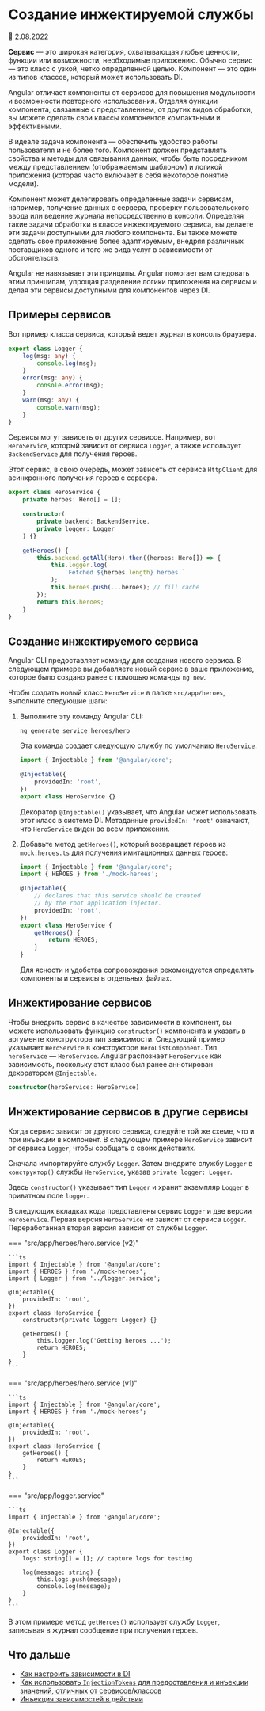# Создание инжектируемой службы

:date: 2.08.2022

**Сервис** — это широкая категория, охватывающая любые ценности, функции или возможности, необходимые приложению. Обычно сервис — это класс с узкой, четко определенной целью. Компонент — это один из типов классов, который может использовать DI.

Angular отличает компоненты от сервисов для повышения модульности и возможности повторного использования. Отделяя функции компонента, связанные с представлением, от других видов обработки, вы можете сделать свои классы компонентов компактными и эффективными.

В идеале задача компонента — обеспечить удобство работы пользователя и не более того. Компонент должен представлять свойства и методы для связывания данных, чтобы быть посредником между представлением (отображаемым шаблоном) и логикой приложения (которая часто включает в себя некоторое понятие модели).

Компонент может делегировать определенные задачи сервисам, например, получение данных с сервера, проверку пользовательского ввода или ведение журнала непосредственно в консоли. Определяя такие задачи обработки в классе инжектируемого сервиса, вы делаете эти задачи доступными для любого компонента. Вы также можете сделать свое приложение более адаптируемым, внедряя различных поставщиков одного и того же вида услуг в зависимости от обстоятельств.

Angular не навязывает эти принципы. Angular помогает вам следовать этим принципам, упрощая разделение логики приложения на сервисы и делая эти сервисы доступными для компонентов через DI.

## Примеры сервисов

Вот пример класса сервиса, который ведет журнал в консоль браузера.

```ts
export class Logger {
    log(msg: any) {
        console.log(msg);
    }
    error(msg: any) {
        console.error(msg);
    }
    warn(msg: any) {
        console.warn(msg);
    }
}
```

Сервисы могут зависеть от других сервисов. Например, вот `HeroService`, который зависит от сервиса `Logger`, а также использует `BackendService` для получения героев.

Этот сервис, в свою очередь, может зависеть от сервиса `HttpClient` для асинхронного получения героев с сервера.

```ts
export class HeroService {
    private heroes: Hero[] = [];

    constructor(
        private backend: BackendService,
        private logger: Logger
    ) {}

    getHeroes() {
        this.backend.getAll(Hero).then((heroes: Hero[]) => {
            this.logger.log(
                `Fetched ${heroes.length} heroes.`
            );
            this.heroes.push(...heroes); // fill cache
        });
        return this.heroes;
    }
}
```

## Создание инжектируемого сервиса

Angular CLI предоставляет команду для создания нового сервиса. В следующем примере вы добавляете новый сервис в ваше приложение, которое было создано ранее с помощью команды `ng new`.

Чтобы создать новый класс `HeroService` в папке `src/app/heroes`, выполните следующие шаги:

1.  Выполните эту команду Angular CLI:

    ```shell
    ng generate service heroes/hero
    ```

    Эта команда создает следующую службу по умолчанию `HeroService`.

    ```ts
    import { Injectable } from '@angular/core';

    @Injectable({
        providedIn: 'root',
    })
    export class HeroService {}
    ```

    Декоратор `@Injectable()` указывает, что Angular может использовать этот класс в системе DI. Метаданные `providedIn: 'root'` означают, что `HeroService` виден во всем приложении.

2.  Добавьте метод `getHeroes()`, который возвращает героев из `mock.heroes.ts` для получения имитационных данных героев:

    ```ts
    import { Injectable } from '@angular/core';
    import { HEROES } from './mock-heroes';

    @Injectable({
        // declares that this service should be created
        // by the root application injector.
        providedIn: 'root',
    })
    export class HeroService {
        getHeroes() {
            return HEROES;
        }
    }
    ```

    Для ясности и удобства сопровождения рекомендуется определять компоненты и сервисы в отдельных файлах.

## Инжектирование сервисов

Чтобы внедрить сервис в качестве зависимости в компонент, вы можете использовать функцию `constructor()` компонента и указать в аргументе конструктора тип зависимости. Следующий пример указывает `HeroService` в конструкторе `HeroListComponent`. Тип `heroService` — `HeroService`. Angular распознает `HeroService` как зависимость, поскольку этот класс был ранее аннотирован декоратором `@Injectable`.

```ts
constructor(heroService: HeroService)
```

## Инжектирование сервисов в другие сервисы

Когда сервис зависит от другого сервиса, следуйте той же схеме, что и при инъекции в компонент. В следующем примере `HeroService` зависит от сервиса `Logger`, чтобы сообщать о своих действиях.

Сначала импортируйте службу `Logger`. Затем внедрите службу `Logger` в `конструктор()` службы `HeroService`, указав `private logger: Logger`.

Здесь `constructor()` указывает тип `Logger` и хранит экземпляр `Logger` в приватном поле `logger`.

В следующих вкладках кода представлены сервис `Logger` и две версии `HeroService`. Первая версия `HeroService` не зависит от сервиса `Logger`. Переработанная вторая версия зависит от службы `Logger`.

=== "src/app/heroes/hero.service (v2)"

    ```ts
    import { Injectable } from '@angular/core';
    import { HEROES } from './mock-heroes';
    import { Logger } from '../logger.service';

    @Injectable({
    	providedIn: 'root',
    })
    export class HeroService {
    	constructor(private logger: Logger) {}

    	getHeroes() {
    		this.logger.log('Getting heroes ...');
    		return HEROES;
    	}
    }
    ```

=== "src/app/heroes/hero.service (v1)"

    ```ts
    import { Injectable } from '@angular/core';
    import { HEROES } from './mock-heroes';

    @Injectable({
    	providedIn: 'root',
    })
    export class HeroService {
    	getHeroes() {
    		return HEROES;
    	}
    }
    ```

=== "src/app/logger.service"

    ```ts
    import { Injectable } from '@angular/core';

    @Injectable({
    	providedIn: 'root',
    })
    export class Logger {
    	logs: string[] = []; // capture logs for testing

    	log(message: string) {
    		this.logs.push(message);
    		console.log(message);
    	}
    }
    ```

В этом примере метод `getHeroes()` использует службу `Logger`, записывая в журнал сообщение при получении героев.

## Что дальше

-   [Как настроить зависимости в DI](dependency-injection-providers.md)
-   [Как использовать `InjectionTokens` для предоставления и инъекции значений, отличных от сервисов/классов](dependency-injection-providers.md#configuring-dependency-providers)
-   [Инъекция зависимостей в действии](dependency-injection-in-action.md)
